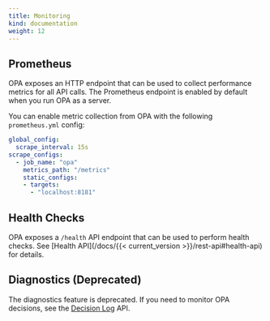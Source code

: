 ```yaml
---
title: Monitoring
kind: documentation
weight: 12
---
```


## Prometheus

OPA exposes an HTTP endpoint that can be used to collect performance metrics
for all API calls. The Prometheus endpoint is enabled by default when you run
OPA as a server.

You can enable metric collection from OPA with the following `prometheus.yml` config:

```yaml
global_config:
  scrape_interval: 15s
scrape_configs:
  - job_name: "opa"
    metrics_path: "/metrics"
    static_configs:
    - targets:
      - "localhost:8181"
```

## Health Checks

OPA exposes a `/health` API endpoint that can be used to perform health checks.
See [Health API](/docs/{{< current_version >}}/rest-api#health-api) for details.

## Diagnostics (Deprecated)

The diagnostics feature is deprecated. If you need to monitor OPA decisions, see
the [Decision Log](../decision-logs) API.
